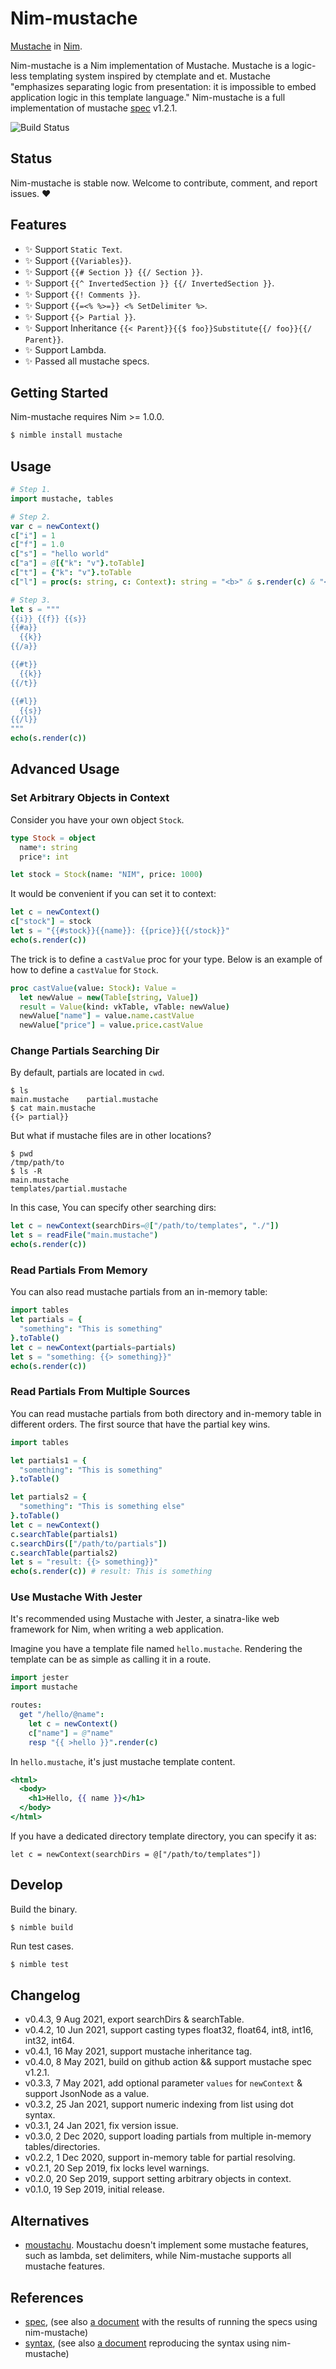 # Nim-mustache

[Mustache](https://mustache.github.io/mustache.1.html) in [Nim](https://nim-lang.org).

Nim-mustache is a Nim implementation of Mustache.
Mustache is a logic-less templating system inspired by ctemplate and et.
Mustache "emphasizes separating logic from presentation: it is impossible to embed application logic in this template language."
Nim-mustache is a full implementation of mustache [spec] v1.2.1.

![Build Status](https://travis-ci.org/soasme/nim-mustache.svg?branch=master)

## Status

Nim-mustache is stable now. Welcome to contribute, comment, and report issues. ❤️

## Features

- ✨ Support `Static Text`.
- ✨ Support `{{Variables}}`.
- ✨ Support `{{# Section }} {{/ Section }}`.
- ✨ Support `{{^ InvertedSection }} {{/ InvertedSection }}`.
- ✨ Support `{{! Comments }}`.
- ✨ Support `{{=<% %>=}} <% SetDelimiter %>`.
- ✨ Support `{{> Partial }}`.
- ✨ Support Inheritance `{{< Parent}}{{$ foo}}Substitute{{/ foo}}{{/ Parent}}`.
- ✨ Support Lambda.
- ✨ Passed all mustache specs.

## Getting Started

Nim-mustache requires Nim >= 1.0.0.

```bash
$ nimble install mustache
```

## Usage

```nim
# Step 1.
import mustache, tables

# Step 2.
var c = newContext()
c["i"] = 1
c["f"] = 1.0
c["s"] = "hello world"
c["a"] = @[{"k": "v"}.toTable]
c["t"] = {"k": "v"}.toTable
c["l"] = proc(s: string, c: Context): string = "<b>" & s.render(c) & "</b>"

# Step 3.
let s = """
{{i}} {{f}} {{s}}
{{#a}}
  {{k}}
{{/a}}

{{#t}}
  {{k}}
{{/t}}

{{#l}}
  {{s}}
{{/l}}
"""
echo(s.render(c))
```

## Advanced Usage

### Set Arbitrary Objects in Context

Consider you have your own object `Stock`.

```nim
type Stock = object
  name*: string
  price*: int

let stock = Stock(name: "NIM", price: 1000)
```

It would be convenient if you can set it to context:

```nim
let c = newContext()
c["stock"] = stock
let s = "{{#stock}}{{name}}: {{price}}{{/stock}}"
echo(s.render(c))
```

The trick is to define a `castValue` proc for your type.
Below is an example of how to define a `castValue` for `Stock`.

```nim
proc castValue(value: Stock): Value =
  let newValue = new(Table[string, Value])
  result = Value(kind: vkTable, vTable: newValue)
  newValue["name"] = value.name.castValue
  newValue["price"] = value.price.castValue
```

### Change Partials Searching Dir

By default, partials are located in `cwd`.

```
$ ls
main.mustache    partial.mustache
$ cat main.mustache
{{> partial}}
```

But what if mustache files are in other locations?

```
$ pwd
/tmp/path/to
$ ls -R
main.mustache
templates/partial.mustache
```

In this case, You can specify other searching dirs:

```nim
let c = newContext(searchDirs=@["/path/to/templates", "./"])
let s = readFile("main.mustache")
echo(s.render(c))
```

### Read Partials From Memory

You can also read mustache partials from an in-memory table:

```nim
import tables
let partials = {
  "something": "This is something"
}.toTable()
let c = newContext(partials=partials)
let s = "something: {{> something}}"
echo(s.render(c))
```

### Read Partials From Multiple Sources

You can read mustache partials from both directory and in-memory table in different orders.
The first source that have the partial key wins.


```nim
import tables

let partials1 = {
  "something": "This is something"
}.toTable()

let partials2 = {
  "something": "This is something else"
}.toTable()
let c = newContext()
c.searchTable(partials1)
c.searchDirs(["/path/to/partials"])
c.searchTable(partials2)
let s = "result: {{> something}}"
echo(s.render(c)) # result: This is something
```

### Use Mustache With Jester

It's recommended using Mustache with Jester, a sinatra-like web framework for Nim, when writing a web application.

Imagine you have a template file named `hello.mustache`. Rendering the template can be as simple as calling it in a route.

```nim
import jester
import mustache

routes:
  get "/hello/@name":
    let c = newContext()
    c["name"] = @"name"
    resp "{{ >hello }}".render(c)
```

In `hello.mustache`, it's just mustache template content.

```mustache
<html>
  <body>
    <h1>Hello, {{ name }}</h1>
  </body>
</html>
```

If you have a dedicated directory template directory, you can specify it as:

```
let c = newContext(searchDirs = @["/path/to/templates"])
```


## Develop

Build the binary.

```
$ nimble build
```

Run test cases.

```bash
$ nimble test
```

## Changelog

* v0.4.3, 9 Aug 2021, export searchDirs & searchTable.
* v0.4.2, 10 Jun 2021, support casting types float32, float64, int8, int16, int32, int64.
* v0.4.1, 16 May 2021, support mustache inheritance tag.
* v0.4.0, 8 May 2021, build on github action && support mustache spec v1.2.1.
* v0.3.3, 7 May 2021, add optional parameter `values` for `newContext` & support JsonNode as a value.
* v0.3.2, 25 Jan 2021, support numeric indexing from list using dot syntax.
* v0.3.1, 24 Jan 2021, fix version issue.
* v0.3.0, 2 Dec 2020, support loading partials from multiple in-memory tables/directories.
* v0.2.2, 1 Dec 2020, support in-memory table for partial resolving.
* v0.2.1, 20 Sep 2019, fix locks level warnings.
* v0.2.0, 20 Sep 2019, support setting arbitrary objects in context.
* v0.1.0, 19 Sep 2019, initial release.

## Alternatives

* [moustachu](https://github.com/fenekku/moustachu). Moustachu doesn't implement some mustache features, such as lambda, set delimiters, while Nim-mustache supports all mustache features.

## References

* [spec], (see also [a document](https://pietroppeter.github.io/nblog/drafts/mustache_specs.html) with the results of running the specs using nim-mustache)
* [syntax], (see also [a document](https://pietroppeter.github.io/nimib/mostaccio.html) reproducing the syntax using nim-mustache)


[spec]: https://github.com/mustache/spec
[syntax]: http://mustache.github.com/mustache.5.html
